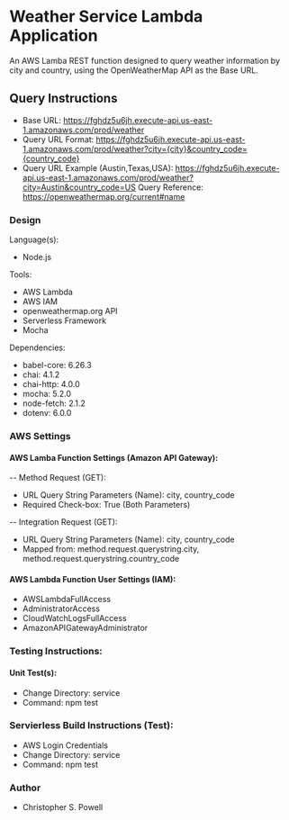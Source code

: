 # Weather Service Lambda Application

An AWS Lamba REST function designed to query weather information by 
city and country, using the OpenWeatherMap API as the Base URL.

## Query Instructions

- Base URL: https://fghdz5u6jh.execute-api.us-east-1.amazonaws.com/prod/weather
- Query URL Format: https://fghdz5u6jh.execute-api.us-east-1.amazonaws.com/prod/weather?city={city}&country_code={country_code} 
- Query URL Example (Austin,Texas,USA): https://fghdz5u6jh.execute-api.us-east-1.amazonaws.com/prod/weather?city=Austin&country_code=US
Query Reference:
https://openweathermap.org/current#name

### Design

Language(s):

- Node.js

Tools:

- AWS Lambda
- AWS IAM
- openweathermap.org API
- Serverless Framework
- Mocha

Dependencies:

- babel-core: 6.26.3
- chai: 4.1.2
- chai-http: 4.0.0
- mocha: 5.2.0
- node-fetch: 2.1.2
- dotenv: 6.0.0

### AWS Settings

#### AWS Lamba Function Settings (Amazon API Gateway):

-- Method Request (GET):
   * URL Query String Parameters (Name): city, country_code
   * Required Check-box: True (Both Parameters)

-- Integration Request (GET):
   * URL Query String Parameters (Name): city, country_code
   * Mapped from: method.request.querystring.city,
                  method.request.querystring.country_code 	 

#### AWS Lambda Function User Settings (IAM):

- AWSLambdaFullAccess
- AdministratorAccess
- CloudWatchLogsFullAccess
- AmazonAPIGatewayAdministrator     

### Testing Instructions:


#### Unit Test(s):

- Change Directory: service
- Command: npm test

### Servierless Build Instructions (Test):

- AWS Login Credentials
- Change Directory: service
- Command: npm test

### Author

- Christopher S. Powell

